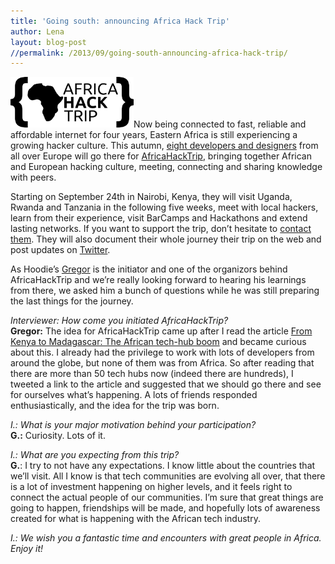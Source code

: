 ```yaml
---
title: 'Going south: announcing Africa Hack Trip'
author: Lena
layout: blog-post
//permalink: /2013/09/going-south-announcing-africa-hack-trip/
---
```

<img class="size-medium wp-image-388 alignleft" alt="africahacktrip-logo" src="/dist1/blog/2013/08/africahacktrip-logo-300x124.png" width="197" height="81" />Now being connected to fast, reliable and affordable internet for four years, Eastern Africa is still experiencing a growing hacker culture. This autumn, [eight developers and designers][1] from all over Europe will go there for [AfricaHackTrip][2], bringing together African and European hacking culture, meeting, connecting and sharing knowledge with peers.



<div>
  <p>
    Starting on September 24th in Nairobi, Kenya, they will visit Uganda, Rwanda and Tanzania in the following five weeks, meet with local hackers, learn from their experience, visit BarCamps and Hackathons and extend lasting networks. If you want to support the trip, don&#8217;t hesitate to <a href="mailto:hello@africahacktrip.org?subject=AfricaHackTrip">contact them</a>. They will also document their whole journey their trip on the web and post updates on <a href="https://twitter.com/AfricaHackTrip">Twitter</a>.
  </p>

  <p>
    As Hoodie&#8217;s <a href="http://twitter.com/gr2m">Gregor</a> is the initiator and one of the organizors behind AfricaHackTrip and we&#8217;re really looking forward to hearing his learnings from there, we asked him a bunch of questions while he was still preparing the last things for the journey.
  </p>

  <p>
    <em>Interviewer: How come you initiated AfricaHackTrip?</em><br /> <strong>Gregor:</strong> The idea for AfricaHackTrip came up after I read the article <a href="http://www.bbc.co.uk/news/business-18878585">From Kenya to Madagascar: The African tech-hub boom</a> and became curious about this. I already had the privilege to work with lots of developers from around the globe, but none of them was from Africa. So after reading that there are more than 50 tech hubs now (indeed there are hundreds), I tweeted a link to the article and suggested that we should go there and see for ourselves what&#8217;s happening. A lots of friends responded enthusiastically, and the idea for the trip was born.
  </p>

  <p>
    <em>I.: What is your major motivation behind your participation?</em><br /> <strong>G.:</strong> Curiosity. Lots of it.
  </p>

  <p>
    <em>I.: What are you expecting from this trip?</em><br /> <strong>G.</strong>: I try to not have any expectations. I know little about the countries that we&#8217;ll visit. All I know is that tech communities are evolving all over, that there is a lot of investment happening on higher levels, and it feels right to connect the actual people of our communities. I&#8217;m sure that great things are going to happen, friendships will be made, and hopefully lots of awareness created for what is happening with the African tech industry.
  </p>

  <p>
    <em>I.: We wish you a fantastic time and encounters with great people in Africa. Enjoy it!</em>
  </p>
</div>

 [1]: http://africahacktrip.org/#/about-us
 [2]: http://africahacktrip.org/#/
